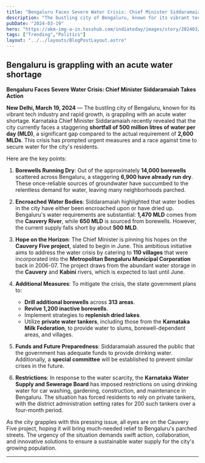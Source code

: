 ```yaml
---
title: "Bengaluru Faces Severe Water Crisis: Chief Minister Siddaramaiah Takes Action"
description: "The bustling city of Bengaluru, known for its vibrant tech industry and rapid growth, is grappling with an acute water shortage"
pubDate: "2024-03-19"
hero: "https://akm-img-a-in.tosshub.com/indiatoday/images/story/202403/thirsty-bengaluru-water-scarcity-amid-rapid-urbanisation-and-climate-change-143752528-16x9_0.jpg?VersionId=1a3_NksaywoJ.D_pvU136BD9Vc87HlsV"
tags: ["Trending","Politics"]
layout: "../../layouts/BlogPostLayout.astro"
---
```

## Bengaluru is grappling with an acute water shortage

**Bengaluru Faces Severe Water Crisis: Chief Minister Siddaramaiah Takes Action**

**New Delhi, March 19, 2024** — The bustling city of Bengaluru, known for its vibrant tech industry and rapid growth, is grappling with an acute water shortage. Karnataka Chief Minister Siddaramaiah recently revealed that the city currently faces a staggering **shortfall of 500 million litres of water per day (MLD)**, a significant gap compared to the actual requirement of **2,600 MLDs**. This crisis has prompted urgent measures and a race against time to secure water for the city's residents.

Here are the key points:

1. **Borewells Running Dry**: Out of the approximately **14,000 borewells** scattered across Bengaluru, a staggering **6,900 have already run dry**. These once-reliable sources of groundwater have succumbed to the relentless demand for water, leaving many neighborhoods parched.

2. **Encroached Water Bodies**: Siddaramaiah highlighted that water bodies in the city have either been encroached upon or have dried up. Bengaluru's water requirements are substantial: **1,470 MLD** comes from the **Cauvery River**, while **650 MLD** is sourced from borewells. However, the current supply falls short by about **500 MLD**.

3. **Hope on the Horizon**: The Chief Minister is pinning his hopes on the **Cauvery Five project**, slated to begin in June. This ambitious initiative aims to address the water crisis by catering to **110 villages** that were incorporated into the **Metropolitan Bengaluru Municipal Corporation** back in 2006-07. The project draws from the abundant water storage in the **Cauvery** and **Kabini** rivers, which is expected to last until June.

4. **Additional Measures**: To mitigate the crisis, the state government plans to:
    - **Drill additional borewells** across **313 areas**.
    - **Revive 1,200 inactive borewells**.
    - Implement strategies to **replenish dried lakes**.
    - Utilize **private water tankers**, including those from the **Karnataka Milk Federation**, to provide water to slums, borewell-dependent areas, and villages.

5. **Funds and Future Preparedness**: Siddaramaiah assured the public that the government has adequate funds to provide drinking water. Additionally, a **special committee** will be established to prevent similar crises in the future.

6. **Restrictions**: In response to the water scarcity, the **Karnataka Water Supply and Sewerage Board** has imposed restrictions on using drinking water for car washing, gardening, construction, and maintenance in Bengaluru. The situation has forced residents to rely on private tankers, with the district administration setting rates for 200 such tankers over a four-month period.

As the city grapples with this pressing issue, all eyes are on the Cauvery Five project, hoping it will bring much-needed relief to Bengaluru's parched streets. The urgency of the situation demands swift action, collaboration, and innovative solutions to ensure a sustainable water supply for the city's growing population.

---